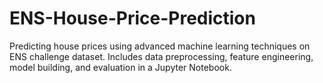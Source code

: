 # ENS-House-Price-Prediction
Predicting house prices using advanced machine learning techniques on ENS challenge dataset. Includes data preprocessing, feature engineering, model building, and evaluation in a Jupyter Notebook.

